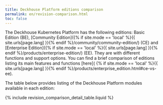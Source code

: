 ```yaml
---
title: Deckhouse Platform editions comparison
permalink: en/revision-comparison.html
toc: false
---
```


The Deckhouse Kubernetes Platform has the following editions: Basic Edition (BE), [Community Edition]({% if site.mode == 'local' %}{{ site.urls[page.lang] }}{% endif %}/community/community-edition/) (CE) and [Enterprise Edition]({% if site.mode == 'local' %}{{ site.urls[page.lang] }}{% endif %}/products/enterprise-edition/) (EE). They are with different functions and support options. You can find a brief comparison of editions listing its main features and functions [here](
{% if site.mode == 'local' %}{{ site.urls[page.lang] }}{% endif %}/products/enterprise_edition.html#ce-vs-ee).

The table below provides listing of the Deckhouse Platform modules available in each edition:

{% include revision_comparison_detail_table.liquid %}
